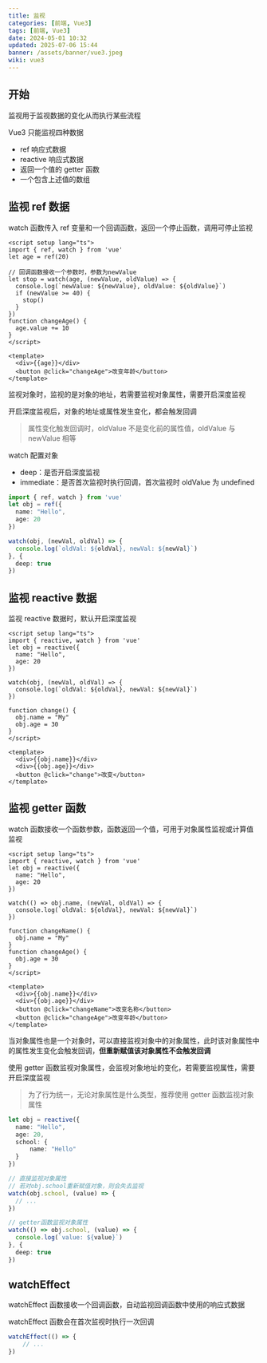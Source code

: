 ```yaml
---
title: 监视
categories: [前端, Vue3]
tags: [前端, Vue3]
date: 2024-05-01 10:32
updated: 2025-07-06 15:44
banner: /assets/banner/vue3.jpeg
wiki: vue3
---
```

## 开始

监视用于监视数据的变化从而执行某些流程

Vue3 只能监视四种数据

- ref 响应式数据
- reactive 响应式数据
- 返回一个值的 getter 函数
- 一个包含上述值的数组

## 监视 ref 数据

watch 函数传入 ref 变量和一个回调函数，返回一个停止函数，调用可停止监视

```vue
<script setup lang="ts">
import { ref, watch } from 'vue'
let age = ref(20)

// 回调函数接收一个参数时，参数为newValue
let stop = watch(age, (newValue, oldValue) => {
  console.log(`newValue: ${newValue}, oldValue: ${oldValue}`)
  if (newValue >= 40) {
    stop()
  }
})
function changeAge() {
  age.value += 10
}
</script>

<template>
  <div>{{age}}</div>
  <button @click="changeAge">改变年龄</button>
</template>
```

监视对象时，监视的是对象的地址，若需要监视对象属性，需要开启深度监视

开启深度监视后，对象的地址或属性发生变化，都会触发回调

> 属性变化触发回调时，oldValue 不是变化前的属性值，oldValue 与 newValue 相等

watch 配置对象

- deep：是否开启深度监视
- immediate：是否首次监视时执行回调，首次监视时 oldValue 为 undefined

```ts
import { ref, watch } from 'vue'
let obj = ref({
  name: "Hello",
  age: 20
})

watch(obj, (newVal, oldVal) => {
  console.log(`oldVal: ${oldVal}, newVal: ${newVal}`)
}, {
  deep: true
})
```

## 监视 reactive 数据

监视 reactive 数据时，默认开启深度监视

```vue
<script setup lang="ts">
import { reactive, watch } from 'vue'
let obj = reactive({
  name: "Hello",
  age: 20
})

watch(obj, (newVal, oldVal) => {
  console.log(`oldVal: ${oldVal}, newVal: ${newVal}`)
})

function change() {
  obj.name = "My"
  obj.age = 30
}
</script>

<template>
  <div>{{obj.name}}</div>
  <div>{{obj.age}}</div>
  <button @click="change">改变</button>
</template>
```

## 监视 getter 函数

watch 函数接收一个函数参数，函数返回一个值，可用于对象属性监视或计算值监视

```vue
<script setup lang="ts">
import { reactive, watch } from 'vue'
let obj = reactive({
  name: "Hello",
  age: 20
})

watch(() => obj.name, (newVal, oldVal) => {
  console.log(`oldVal: ${oldVal}, newVal: ${newVal}`)
})

function changeName() {
  obj.name = "My"
}
function changeAge() {
  obj.age = 30
}
</script>

<template>
  <div>{{obj.name}}</div>
  <div>{{obj.age}}</div>
  <button @click="changeName">改变名称</button>
  <button @click="changeAge">改变年龄</button>
</template>
```

当对象属性也是一个对象时，可以直接监视对象中的对象属性，此时该对象属性中的属性发生变化会触发回调，**但重新赋值该对象属性不会触发回调**

使用 getter 函数监视对象属性，会监视对象地址的变化，若需要监视属性，需要开启深度监视

> 为了行为统一，无论对象属性是什么类型，推荐使用 getter 函数监视对象属性

```ts
let obj = reactive({
  name: "Hello",
  age: 20,
  school: {
      name: "Hello"
  }
})

// 直接监视对象属性
// 若对obj.school重新赋值对象，则会失去监视
watch(obj.school, (value) => {
  // ...
})

// getter函数监视对象属性
watch(() => obj.school, (value) => {
  console.log(`value: ${value}`)
}, {
  deep: true
})
```

## watchEffect

watchEffect 函数接收一个回调函数，自动监视回调函数中使用的响应式数据

watchEffect 函数会在首次监视时执行一次回调

```ts
watchEffect(() => {
    // ...
})
```

